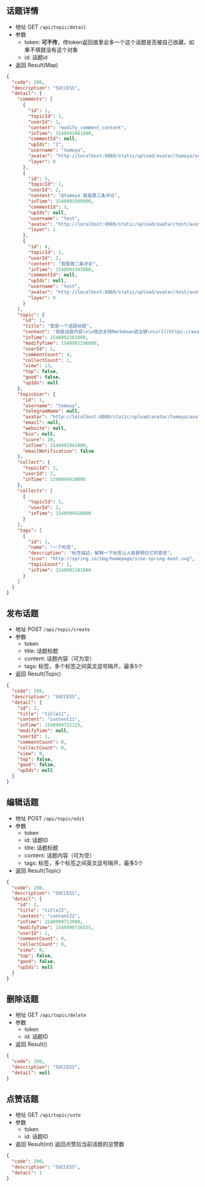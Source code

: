 ## 话题详情

- 地址 GET `/api/topic/detail`
- 参数
  - token: **可不传**，传token返回值里会多一个这个话题是否被自己收藏，如果不填就没有这个对象
  - id: 话题id
- 返回 Result(Map)

```json
{
  "code": 200,
  "description": "SUCCESS",
  "detail": {
    "comments": [
      {
        "id": 1,
        "topicId": 1,
        "userId": 1,
        "content": "modify_comment_content",
        "inTime": 1548992961000,
        "commentId": null,
        "upIds": "2",
        "username": "tomoya",
        "avatar": "http://localhost:8080/static/upload/avatar/tomoya/avatar.png",
        "layer": 0
      },
      {
        "id": 5,
        "topicId": 1,
        "userId": 2,
        "content": "@tomoya 我是第三条评论",
        "inTime": 1548993369000,
        "commentId": 1,
        "upIds": null,
        "username": "test",
        "avatar": "http://localhost:8080/static/upload/avatar/test/avatar.png",
        "layer": 1
      },
      {
        "id": 4,
        "topicId": 1,
        "userId": 2,
        "content": "我是第二条评论",
        "inTime": 1548993303000,
        "commentId": null,
        "upIds": null,
        "username": "test",
        "avatar": "http://localhost:8080/static/upload/avatar/test/avatar.png",
        "layer": 0
      }
    ],
    "topic": {
      "id": 1,
      "title": "我是一个话题标题",
      "content": "我是话题内容\n\n我还支持Markdown语法哦\n\n![](https://avatars3.githubusercontent.com/u/6915570?s=460&v=4)\n\n- 无序列表1\n- 无序列表2\n- 无序列表3\n\n1. 有序列表1\n2. 有序列表2\n3. 有序列表3\n\n| Column A | Column B | Column C |\n| -------- | -------- | -------- |\n| A1       | B1       | C1       |\n| A2       | B2       | C2       |\n| A3       | B3       | C3       |\n\n[开发俱乐部](https://17dev.club/)",
      "inTime": 1548992281000,
      "modifyTime": 1548992296000,
      "userId": 1,
      "commentCount": 4,
      "collectCount": 1,
      "view": 13,
      "top": false,
      "good": false,
      "upIds": null
    },
    "topicUser": {
      "id": 1,
      "username": "tomoya",
      "telegramName": null,
      "avatar": "http://localhost:8080/static/upload/avatar/tomoya/avatar.png",
      "email": null,
      "website": null,
      "bio": null,
      "score": 20,
      "inTime": 1548992041000,
      "emailNotification": false
    },
    "collect": {
      "topicId": 1,
      "userId": 2,
      "inTime": 1548999420000
    },
    "collects": [
      {
        "topicId": 1,
        "userId": 2,
        "inTime": 1548999420000
      }
    ],
    "tags": [
      {
        "id": 1,
        "name": "一个标签",
        "description": "标签描述，解释一下标签让人能更明白它的意思",
        "icon": "http://spring.io/img/homepage/icon-spring-boot.svg",
        "topicCount": 1,
        "inTime": 1548992281000
      }
    ]
  }
}
```

## 发布话题

- 地址 POST `/api/topic/create`
- 参数
  - token
  - title: 话题标题
  - content: 话题内容（可为空）
  - tags: 标签，多个标签之间英文逗号隔开，最多5个
- 返回 Result(Topic)

```json
{
  "code": 200,
  "description": "SUCCESS",
  "detail": {
    "id": 2,
    "title": "title11",
    "content": "content11",
    "inTime": 1548999712125,
    "modifyTime": null,
    "userId": 1,
    "commentCount": 0,
    "collectCount": 0,
    "view": 0,
    "top": false,
    "good": false,
    "upIds": null
  }
}
```

## 编辑话题

- 地址 POST `/api/topic/edit`
- 参数
  - token
  - id: 话题ID
  - title: 话题标题
  - content: 话题内容（可为空）
  - tags: 标签，多个标签之间英文逗号隔开，最多5个
- 返回 Result(Topic)

```json
{
  "code": 200,
  "description": "SUCCESS",
  "detail": {
    "id": 2,
    "title": "title22",
    "content": "content22",
    "inTime": 1548999712000,
    "modifyTime": 1548999736555,
    "userId": 1,
    "commentCount": 0,
    "collectCount": 0,
    "view": 0,
    "top": false,
    "good": false,
    "upIds": null
  }
}
```

## 删除话题

- 地址 GET `/api/topic/delete`
- 参数
  - token
  - id: 话题ID
- 返回 Result()

```json
{
  "code": 200,
  "description": "SUCCESS",
  "detail": null
}
```

## 点赞话题

- 地址 GET `/api/topic/vote`
- 参数
  - token
  - id: 话题ID
- 返回 Result(int) 返回点赞后当前话题的总赞数

```json
{
  "code": 200,
  "description": "SUCCESS",
  "detail": 1
}
```